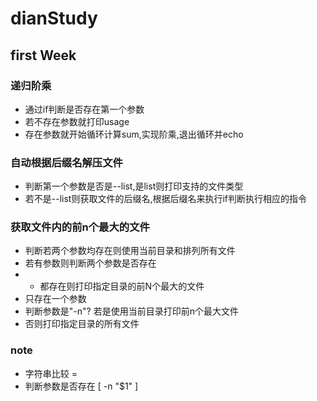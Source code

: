 # dianStudy

## first Week

### 递归阶乘
- 通过if判断是否存在第一个参数
- 若不存在参数就打印usage
- 存在参数就开始循环计算sum,实现阶乘,退出循环并echo

### 自动根据后缀名解压文件
- 判断第一个参数是否是--list,是list则打印支持的文件类型
- 若不是--list则获取文件的后缀名,根据后缀名来执行if判断执行相应的指令

### 获取文件内的前n个最大的文件
- 判断若两个参数均存在则使用当前目录和排列所有文件
- 若有参数则判断两个参数是否存在
- - 都存在则打印指定目录的前N个最大的文件
- 只存在一个参数
- 判断参数是"-n"? 若是使用当前目录打印前n个最大文件
- 否则打印指定目录的所有文件

### note
- 字符串比较 =
- 判断参数是否存在 [ -n "$1" ]